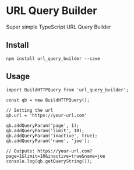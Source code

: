 # URL Query Builder
Super simple TypeScript URL Query Builder

## Install
``npm install url_query_builder --save``

## Usage

```
import BuildHTTPQuery from 'url_query_builder';

const qb = new BuildHTTPQuery();

// Setting the url
qb.url = 'https://your-url.com'

qb.addQueryParam('page', 1);
qb.addQueryParam('limit', 10);
qb.addQueryParam('inactive', true);
qb.addQueryParam('name', 'joe');

// Outputs: https://your-url.com?page=1&limit=10&inactive=true&name=joe
console.log(qb.getQueryString()); 
```

